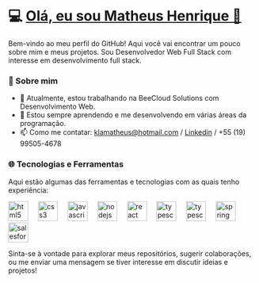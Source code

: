 # 💻 [Olá, eu sou Matheus Henrique 👋](https://portfolio-matheus-webdev.vercel.app/)

Bem-vindo ao meu perfil do GitHub! Aqui você vai encontrar um pouco sobre mim e meus projetos. Sou Desenvolvedor Web Full Stack com interesse em desenvolvimento full stack.

### 🚀 Sobre mim

- 🔭 Atualmente, estou trabalhando na BeeCloud Solutions com Desenvolvimento Web.
- 🌱 Estou sempre aprendendo e me desenvolvendo em várias áreas da programação.
- 📫 Como me contatar: klamatheus@hotmail.com / [Linkedin](https://www.linkedin.com/in/matheus-melo-867a84186/) / +55 (19) 99505-4678

### 🌐 Tecnologias e Ferramentas

Aqui estão algumas das ferramentas e tecnologias com as quais tenho experiência:

<div align="left">
  <img src="https://cdn.jsdelivr.net/gh/devicons/devicon/icons/html5/html5-original.svg" height="40" alt="html5 logo"  />
  <img width="12" />
  <img src="https://cdn.jsdelivr.net/gh/devicons/devicon/icons/css3/css3-original.svg" height="40" alt="css3 logo"  />
  <img width="12" />
  <img src="https://cdn.jsdelivr.net/gh/devicons/devicon/icons/javascript/javascript-original.svg" height="40" alt="javascript logo"  />
  <img width="12" />
  <img src="https://cdn.jsdelivr.net/gh/devicons/devicon/icons/nodejs/nodejs-original.svg" height="40" alt="nodejs logo"  />
  <img width="12" />
  <img src="https://cdn.jsdelivr.net/gh/devicons/devicon/icons/react/react-original.svg" height="40" alt="react logo"  />
  <img width="12" />
  <img src="https://cdn.jsdelivr.net/gh/devicons/devicon/icons/typescript/typescript-original.svg" height="40" alt="typescript logo"  />
  <img width="12" />
  <img src="https://cdn.jsdelivr.net/gh/devicons/devicon/icons/tailwindcss/tailwindcss-original.svg" height="40" alt="typescript logo"  />
  <img width="12" />
  <img src="https://cdn.jsdelivr.net/gh/devicons/devicon/icons/spring/spring-original.svg" height="40" alt="spring logo"  />
  <img width="12" />
  <img src="https://cdn.jsdelivr.net/gh/devicons/devicon/icons/salesforce/salesforce-original.svg" height="40" alt="salesforce logo"  />
</div>

Sinta-se à vontade para explorar meus repositórios, sugerir colaborações, ou me enviar uma mensagem se tiver interesse em discutir ideias e projetos!
